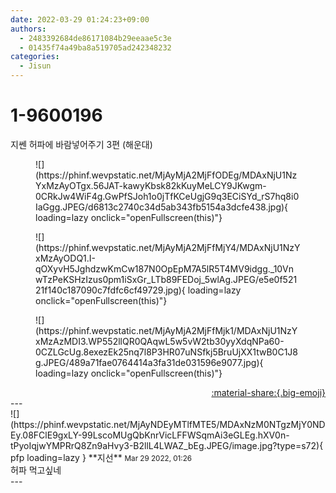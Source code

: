 ```yaml
---
date: 2022-03-29 01:24:23+09:00
authors:
  - 2483392684de86171084b29eeaae5c3e
  - 01435f74a49ba8a519705ad242348232
categories:
  - Jisun
---
```


# 1-9600196

<div class="post-container" markdown="1">
<div class="content-container md-sidebar__scrollwrap" markdown="1">

지쎈 허파에 바람넣어주기 3편 (해운대)
<figure markdown="1">
![](https://phinf.wevpstatic.net/MjAyMjA2MjFfODEg/MDAxNjU1NzYxMzAyOTgx.56JAT-kawyKbsk82kKuyMeLCY9JKwgm-0CRkJw4WiF4g.GwPfSJoh1o0jTfKCeUgjG9q3ECiSYd_rS7hq8i0IaGgg.JPEG/d6813c2740c34d5ab343fb5154a3dcfe438.jpg){ loading=lazy onclick="openFullscreen(this)"}
</figure>

<figure markdown="1">
![](https://phinf.wevpstatic.net/MjAyMjA2MjFfMjY4/MDAxNjU1NzYxMzAyODQ1.I-qOXyvH5JghdzwKmCw187N0OpEpM7A5lR5T4MV9idgg._10VnwTzPeKSHzIzus0pm1iSxGr_LTb89FEDoj_5wlAg.JPEG/e5e0f52121f140c187090c7fdfc6cf49729.jpg){ loading=lazy onclick="openFullscreen(this)"}
</figure>

<figure markdown="1">
![](https://phinf.wevpstatic.net/MjAyMjA2MjFfMjk1/MDAxNjU1NzYxMzAzMDI3.WP552llQR0QAqwL5w5vW2tb30yyXdqNPa60-0CZLGcUg.8exezEk25nq7l8P3HR07uNSfkj5BruUjXX1twB0C1J8g.JPEG/489a71fae0764414a3fa31de031596e9077.jpg){ loading=lazy onclick="openFullscreen(this)"}
</figure>


</div>
</div>

<div style="text-align: right;" markdown="1">
<a href="https://weverse.io/fromis9/fanpost/1-9600196" style="text-align: right;">:material-share:{.big-emoji}</a>
</div>
---

<div class="comments-container md-sidebar__scrollwrap" markdown="1">
<div class="comment" markdown="1">
<div class='id-container' markdown="1">
![](https://phinf.wevpstatic.net/MjAyNDEyMTlfMTE5/MDAxNzM0NTgzMjY0NDEy.08FClE9gxLY-99LscoMUgQbKnrVicLFFWSqmAi3eGLEg.hXV0n-tPyoIqjwYMPRrQ8Zn9aHvy3-B2llL4LWAZ_bEg.JPEG/image.jpg?type=s72){ pfp loading=lazy }
**<span class="artist">지선</span>** <small>Mar 29 2022, 01:26</small><br>
</div>
<div class='comment-body' markdown="1">
허파 먹고싶네
</div>
</div>
</div>
---
